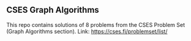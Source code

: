 ## CSES Graph Algorithms
This repo contains solutions of 8 problems from the CSES Problem Set (Graph Algorithms section). Link: https://cses.fi/problemset/list/
